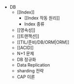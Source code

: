 * DB
	* [[Index]]
		* [[Index 작동 원리]]
		* Index 종류
	* [[영속성]]
	* [[트랜잭션]]
	* [[TIL/준비/DB/ORM|ORM]]
	* [[ACID]]
	* N+1 문제
	* DB 정규화
	* Data Replication
	* sharding 전략
	* CAP 이론

